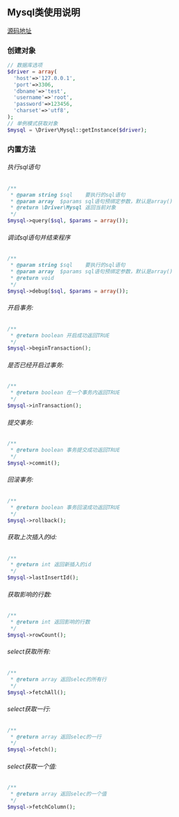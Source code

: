 ## Mysql类使用说明
[源码地址](https://github.com/enychen/yaf-framework/blob/master/app/library/Driver/Mysql.php)

### 创建对象
```php
// 数据库选项
$driver = array(
  'host'=>'127.0.0.1',
  'port'=>3306,
  'dbname'=>'test',
  'username'=>'root',
  'password'=>123456,
  'charset'=>'utf8',
);
// 单例模式获取对象
$mysql = \Driver\Mysql::getInstance($driver);
```

### 内置方法


###### 执行sql语句
```php
/**
 * @param string $sql    要执行的sql语句
 * @param array  $params sql语句预绑定参数，默认是array()
 * @return \Driver\Mysql 返回当前对象
 */
$mysql->query($sql, $params = array());
```
###### 调试sql语句并结束程序
```php
/**
 * @param string $sql    要执行的sql语句
 * @param array  $params sql语句预绑定参数，默认是array()
 * @return void
 */
$mysql->debug($sql, $params = array());
```
###### 开启事务:
```php
/**
 * @return boolean 开启成功返回TRUE
 */
$mysql->beginTransaction();
```
###### 是否已经开启过事务:
```php
/**
 * @return boolean 在一个事务内返回TRUE
 */
$mysql->inTransaction();
```
###### 提交事务:
```php
/**
 * @return boolean 事务提交成功返回TRUE
 */
$mysql->commit();
```
###### 回滚事务:
```php
/**
 * @return boolean 事务回滚成功返回TRUE
 */
$mysql->rollback();
```
###### 获取上次插入的id:
```php
/**
 * @return int 返回新插入的id
 */
$mysql->lastInsertId();
```
###### 获取影响的行数:
```php
/**
 * @return int 返回影响的行数
 */
$mysql->rowCount();
```
###### select获取所有:
```php
/**
 * @return array 返回selec的所有行
 */
$mysql->fetchAll();
```
###### select获取一行:
```php
/**
 * @return array 返回selec的一行
 */
$mysql->fetch();
```
###### select获取一个值:
```php
/**
 * @return array 返回selec的一个值
 */
$mysql->fetchColumn();
```
